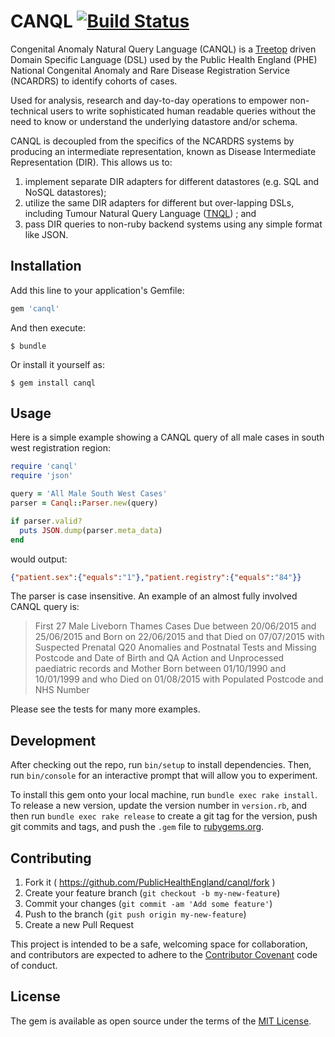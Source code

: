 # CANQL [![Build Status](https://travis-ci.org/PublicHealthEngland/canql.svg?branch=master)](https://travis-ci.org/PublicHealthEngland/canql)

Congenital Anomaly Natural Query Language (CANQL) is a [Treetop](http://treetop.rubyforge.org/) driven Domain Specific Language (DSL) used by the Public Health England (PHE) National Congenital Anomaly and Rare Disease Registration Service (NCARDRS) to identify cohorts of cases.

Used for analysis, research and day-to-day operations to empower non-technical users to write sophisticated human readable queries without the need to know or understand the underlying datastore and/or schema.

CANQL is decoupled from the specifics of the NCARDRS systems by producing an intermediate representation, known as Disease Intermediate Representation (DIR). This allows us to:

1. implement separate DIR adapters for different datastores (e.g. SQL and NoSQL datastores);
2. utilize the same DIR adapters for different but over-lapping DSLs, including Tumour Natural Query Language ([TNQL](https://github.com/PublicHealthEngland/tnql)) ; and
3. pass DIR queries to non-ruby backend systems using any simple format like JSON.

## Installation

Add this line to your application's Gemfile:

```ruby
gem 'canql'
```

And then execute:

    $ bundle

Or install it yourself as:

    $ gem install canql

## Usage

Here is a simple example showing a CANQL query of all male cases in south west registration region:

```ruby
require 'canql'
require 'json'

query = 'All Male South West Cases'
parser = Canql::Parser.new(query)

if parser.valid?
  puts JSON.dump(parser.meta_data)
end
```

would output:

```json
{"patient.sex":{"equals":"1"},"patient.registry":{"equals":"84"}}
```

The parser is case insensitive. An example of an almost fully involved CANQL query is:

> First 27 Male Liveborn Thames Cases Due between 20/06/2015 and 25/06/2015 and Born on 22/06/2015 and that Died on 07/07/2015 with Suspected Prenatal Q20 Anomalies and Postnatal Tests and Missing Postcode and Date of Birth and QA Action and Unprocessed paediatric records and Mother Born between 01/10/1990 and 10/01/1999 and who Died on 01/08/2015 with Populated Postcode and NHS Number

Please see the tests for many more examples.

## Development

After checking out the repo, run `bin/setup` to install dependencies. Then, run `bin/console` for an interactive prompt that will allow you to experiment.

To install this gem onto your local machine, run `bundle exec rake install`. To release a new version, update the version number in `version.rb`, and then run `bundle exec rake release` to create a git tag for the version, push git commits and tags, and push the `.gem` file to [rubygems.org](https://rubygems.org).

## Contributing

1. Fork it ( https://github.com/PublicHealthEngland/canql/fork )
2. Create your feature branch (`git checkout -b my-new-feature`)
3. Commit your changes (`git commit -am 'Add some feature'`)
4. Push to the branch (`git push origin my-new-feature`)
5. Create a new Pull Request

This project is intended to be a safe, welcoming space for collaboration, and contributors are expected to adhere to the [Contributor Covenant](http://contributor-covenant.org) code of conduct.

## License

The gem is available as open source under the terms of the [MIT License](http://opensource.org/licenses/MIT).

